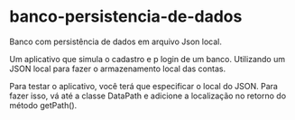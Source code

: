 # banco-persistencia-de-dados
Banco com persistência de dados em arquivo Json local.

Um aplicativo que simula o cadastro e p login de um banco. Utilizando um JSON local para fazer o armazenamento local das contas.

Para testar o aplicativo, você terá que especificar o local do JSON. Para fazer isso, vá até a classe DataPath e adicione a localização no retorno do método getPath(). 
